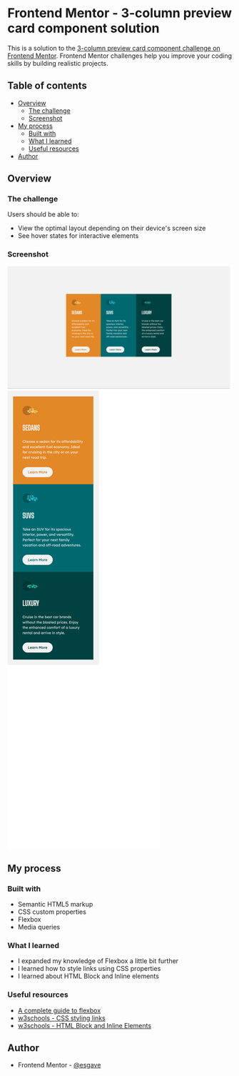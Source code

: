 # Frontend Mentor - 3-column preview card component solution

This is a solution to the [3-column preview card component challenge on Frontend Mentor](https://www.frontendmentor.io/challenges/3column-preview-card-component-pH92eAR2-). Frontend Mentor challenges help you improve your coding skills by building realistic projects.

## Table of contents

- [Overview](#overview)
  - [The challenge](#the-challenge)
  - [Screenshot](#screenshot)
- [My process](#my-process)
  - [Built with](#built-with)
  - [What I learned](#what-i-learned)
  - [Useful resources](#useful-resources)
- [Author](#author)

## Overview

### The challenge

Users should be able to:
- View the optimal layout depending on their device's screen size
- See hover states for interactive elements

### Screenshot

![See screenshot](./screenshot1.png)
![See screenshot](./screenshot2.png)

## My process

### Built with

- Semantic HTML5 markup
- CSS custom properties
- Flexbox
- Media queries

### What I learned

- I expanded my knowledge of Flexbox a little bit further
- I learned how to style links using CSS properties
- I learned about HTML Block and Inline elements

### Useful resources

- [A complete guide to flexbox](https://css-tricks.com/snippets/css/a-guide-to-flexbox/) 
- [w3schools - CSS styling links](https://www.w3schools.com/css/css_link.asp)
- [w3schools - HTML Block and Inline Elements](https://www.w3schools.com/html/html_blocks.asp)

## Author

- Frontend Mentor - [@esgave](https://www.frontendmentor.io/profile/esgave)